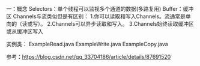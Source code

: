一：概念
Selectors：单个线程可以监视多个通道的数据(多路复用)
Buffer：缓冲区
Channels与流类似但是有区别：
1.你可以读取和写入Channels。流通常是单向的（读或写）。
2.Channels可以异步读取和写入。
3.Channels始终读取缓冲区或从缓冲区写入

实例类：
ExampleRead.java
ExampleWrite.java
ExampleCopy.java

参考：https://blog.csdn.net/qq_33704186/article/details/87691520